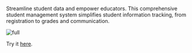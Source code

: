 Streamline student data and empower educators. This comprehensive student management system simplifies student information tracking, from registration to grades and communication.

![full](https://github.com/Philemon-Kipngetich/Sms/assets/114434476/7ab4e58e-7e68-48bc-84e1-a5e90d25b9d7)

Try it [here](https://test-phil-apps.000webhostapp.com/).

